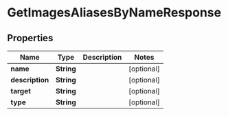 

# GetImagesAliasesByNameResponse

## Properties

Name | Type | Description | Notes
------------ | ------------- | ------------- | -------------
**name** | **String** |  |  [optional]
**description** | **String** |  |  [optional]
**target** | **String** |  |  [optional]
**type** | **String** |  |  [optional]




